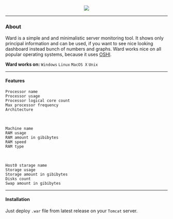 <h3 align = "center">
  <img src = "https://steamuserimages-a.akamaihd.net/ugc/1012690662470353073/FC58F696881C05DF43E3D45E707E2A35E9176E91/"/>
</h3>

---

### About

Ward is a simple and and minimalistic server monitoring tool. 
It shows only principal information and can be used, if you want to see nice looking dashboard instead bunch of numbers and graphs.
Ward works nice on all popular operating systems, because it uses [OSHI](https://github.com/oshi/oshi).

**Ward works on:** `Windows` `Linux` `MacOS X` `Unix`

---

 #### Features
    Processor name
    Processor usage
    Processor logical core count
    Max processor frequency
    Architecture

<br>

    Machine name
    RAM usage
    RAM amount in gibibytes
    RAM speed
    RAM type

<br>

    Host0 starage name
    Storage usage
    Storage amount in gibibytes
    Disks count
    Swap amount in gibibytes

---

#### Installation
Just deploy `.war` file from latest release on your `Tomcat` server.
